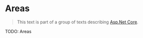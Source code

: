 # Areas

> This text is part of a group of texts describing [Asp.Net Core](../Index.md).

TODO: Areas